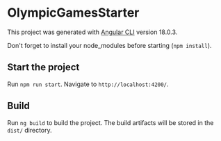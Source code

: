# OlympicGamesStarter

This project was generated with [Angular CLI](https://github.com/angular/angular-cli) version 18.0.3.

Don't forget to install your node_modules before starting (`npm install`).

## Start the project

Run `npm run start`. Navigate to `http://localhost:4200/`. 

## Build

Run `ng build` to build the project. The build artifacts will be stored in the `dist/` directory.


